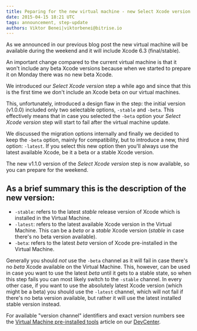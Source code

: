 ```yaml
---
title: Peparing for the new virtual machine - new Select Xcode version step
date: 2015-04-15 18:21 UTC
tags: announcement, step-update
authors: Viktor Benei|viktorbenei@bitrise.io
---
```


As we announced in our previous blog post the new virtual machine
will be available during the weekend and it will include
Xcode 6.3 (final/stable).

An important change compared to the current virtual machine
is that it won't include any beta Xcode versions
because when we started to prepare it on Monday
there was no new beta Xcode.

We introduced our *Select Xcode version* step a while ago
and since that this is the first time we don't include an
Xcode beta on our virtual machines.

This, unfortunately, introduced a design flaw in the step:
the initial version (v1.0.0) included only two selectable options,
`-stable` and `-beta`. This effectively means that in case you
selected the `-beta` option your *Select Xcode version* step
will start to fail after the virtual machine update.

We discussed the migration options internally and finally we decided
to keep the `-beta` option, mainly for compatibility, but to
introduce a new, third option: `-latest`. If you select this new option
then you'll always use the latest available Xcode, be it a beta
or a stable Xcode version.

The new v1.1.0 version of the *Select Xcode version* step is now
available, so you can prepare for the weekend.

## As a brief summary this is the description of the new version:

* `-stable`: refers to the latest *stable* release version of Xcode which is installed in the Virtual Machine.
* `-latest`: refers to the latest available Xcode version in the Virtual Machine. This can be a *beta* or a *stable* Xcode version (*stable* in case there's no beta version available).
* `-beta`: refers to the latest *beta* version of Xcode pre-installed in the Virtual Machine.

Generally you should *not* use the `-beta` channel as it will fail in case there's
no *beta* Xcode available on the Virtual Machine. This, however, can be used
in case you want to use the latest *beta* until it gets to a stable state,
so when this step fails you can most likely switch to the `-stable` channel.
In every other case, if you want to use the absolutely latest Xcode version
(which might be a beta) you should use the `-latest` channel, which will
not fail if there's no beta version available, but rather it will use
the latest installed stable version instead.

For available "version channel" identifiers and exact version numbers
see the [Virtual Machine pre-installed tools](http://devcenter.bitrise.io/docs/virtual-machine-updates.html)
article on our [DevCenter](http://devcenter.bitrise.io).
